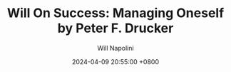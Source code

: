 ---
title: "Will On Success: Managing Oneself by Peter F. Drucker"
author: Will Napolini
date: 2024-04-09 20:55:00 +0800
categories: [Mindset, Book-summaries]
tags:
  [
    peter-f-drucker,
    managing-oneself,
    personal-development,
    time-management,
    self-awareness,
    leadership-skills,
    career-growth,
    effectiveness,
    goal-setting,
    emotional-intelligence,
    productivity,
    success,
    self-improvement,
    personal-branding
  ]
image: https://pbs.twimg.com/media/GO10a9SWgAQmvup?format=jpg&name=large
alt: "Will On Success: Managing Oneself by Peter F. Drucker"
fallback:
  - 
  # Replace with the URL of your backup image
  -
  # Replace with the URL of your backup image
---